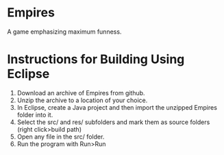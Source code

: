 Empires
=======

A game emphasizing maximum funness.


Instructions for Building Using Eclipse
=======
1) Download an archive of Empires from github.
2) Unzip the archive to a location of your choice.
3) In Eclipse, create a Java project and then import the unzipped Empires folder into it.
4) Select the src/ and res/ subfolders and mark them as source folders (right click>build path)
5) Open any file in the src/ folder.
6) Run the program with Run>Run
